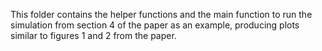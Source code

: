 This folder contains the helper functions and the main function to run the simulation from section 4 of the paper as an example, producing plots similar to figures 1 and 2 from the paper.

